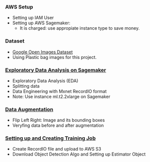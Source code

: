 ### AWS Setup
- Setting up IAM User
- Setting up AWS Sagemaker:
  - It is charged: use appropiate instance type to save money.
### Dataset  
- [Google Open Images Dataset](https://storage.googleapis.com/openimages/web/index.html)
- Using Plastic bag images for this project.
### [Exploratory Data Analysis on Sagemaker](https://github.com/tuantla80/AWS-ML-Pipeline-for-Object-Detection/blob/main/Object%20Detection%20-%20Exploratory%20Data%20Analysis%20(EDA).ipynb)  
- Exploratory Data Analysis (EDA)
- Splitting data
- Data Engineering with Mxnet RecordIO format
- Note: Use instance ml.t2.2xlarge on Sagemaker
### [Data Augmentation](https://github.com/tuantla80/AWS-ML-Pipeline-for-Object-Detection/blob/main/Data%20Augmentation.ipynb)  
- Flip Left Right: Image and its bounding boxes
- Veryfing data before and after augmentation
### [Setting up and Creating Training Job](https://github.com/tuantla80/AWS-ML-Pipeline-for-Object-Detection/blob/main/Seeting%20up%20and%20Creating%20Training%20Job.ipynb)  
- Create RecordIO file and upload to AWS S3
- Download Object Detection Algo and Setting up Estimator Object
   
